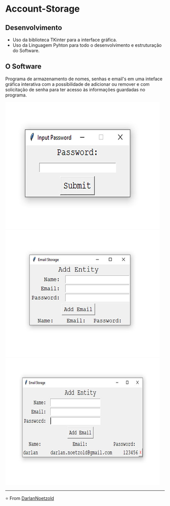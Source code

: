 # Account-Storage
## Desenvolvimento
* Uso da biblioteca TKinter para a interface gráfica.
* Uso da Linguagem Pyhton para todo o desenvolvimento e estruturação do Software.
## O Software
Programa de armazenamento de nomes, senhas e email's em uma inteface gráfica interativa com a possibilidade de adicionar ou remover e com solicitação de senha para ter acesso às informações guardadas no programa.

<p aling="center"><img src="https://github.com/DarlanNoetzold/Account-Storage/blob/master/AccountStorage01.jpg"> <img src="https://github.com/DarlanNoetzold/Account-Storage/blob/master/AccountStorage02.jpg"> <img src="https://github.com/DarlanNoetzold/Account-Storage/blob/master/AccountStorage03.jpg"></p>

---

⭐️ From [DarlanNoetzold](https://github.com/DarlanNoetzold)
